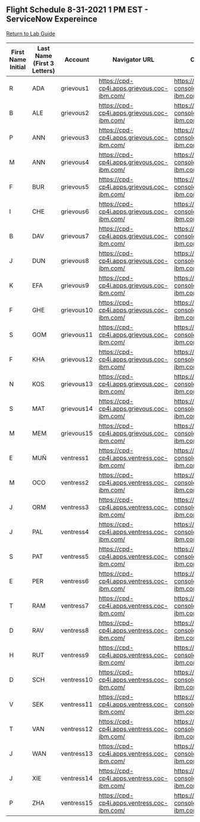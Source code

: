 ## Flight Schedule 8-31-2021 1 PM EST - ServiceNow Expereince


[Return to Lab Guide](sn-experience.md)

|First Name Initial | Last Name (First 3 Letters) | Account| Navigator URL| Cluster Console |
|---|-----|------------|---------------------------------------------|------------------------------------------------------------|
| R | ADA | grievous1  | https://cpd-cp4i.apps.grievous.coc-ibm.com/ | https://console-openshift-console.apps.grievous.coc-ibm.com|
| B | ALE | grievous2  | https://cpd-cp4i.apps.grievous.coc-ibm.com/ | https://console-openshift-console.apps.grievous.coc-ibm.com|
| P | ANN | grievous3  | https://cpd-cp4i.apps.grievous.coc-ibm.com/ | https://console-openshift-console.apps.grievous.coc-ibm.com|
| M | ANN | grievous4  | https://cpd-cp4i.apps.grievous.coc-ibm.com/ | https://console-openshift-console.apps.grievous.coc-ibm.com|
| F | BUR | grievous5  | https://cpd-cp4i.apps.grievous.coc-ibm.com/ | https://console-openshift-console.apps.grievous.coc-ibm.com|
| I | CHE | grievous6  | https://cpd-cp4i.apps.grievous.coc-ibm.com/ | https://console-openshift-console.apps.grievous.coc-ibm.com|
| B | DAV | grievous7  | https://cpd-cp4i.apps.grievous.coc-ibm.com/ | https://console-openshift-console.apps.grievous.coc-ibm.com|
| J | DUN | grievous8  | https://cpd-cp4i.apps.grievous.coc-ibm.com/ | https://console-openshift-console.apps.grievous.coc-ibm.com|
| K | EFA | grievous9  | https://cpd-cp4i.apps.grievous.coc-ibm.com/ | https://console-openshift-console.apps.grievous.coc-ibm.com|
| F | GHE | grievous10 | https://cpd-cp4i.apps.grievous.coc-ibm.com/ | https://console-openshift-console.apps.grievous.coc-ibm.com|
| S | GOM | grievous11 | https://cpd-cp4i.apps.grievous.coc-ibm.com/ | https://console-openshift-console.apps.grievous.coc-ibm.com|
| F | KHA | grievous12 | https://cpd-cp4i.apps.grievous.coc-ibm.com/ | https://console-openshift-console.apps.grievous.coc-ibm.com|
| N | KOS | grievous13 | https://cpd-cp4i.apps.grievous.coc-ibm.com/ | https://console-openshift-console.apps.grievous.coc-ibm.com|
| S | MAT | grievous14 | https://cpd-cp4i.apps.grievous.coc-ibm.com/ | https://console-openshift-console.apps.grievous.coc-ibm.com|
| M | MEM | grievous15 | https://cpd-cp4i.apps.grievous.coc-ibm.com/ | https://console-openshift-console.apps.grievous.coc-ibm.com|
| E | MUÑ | ventress1  | https://cpd-cp4i.apps.ventress.coc-ibm.com/ | https://console-openshift-console.apps.ventress.coc-ibm.com|
| M | OCO | ventress2  | https://cpd-cp4i.apps.ventress.coc-ibm.com/ | https://console-openshift-console.apps.ventress.coc-ibm.com|
| J | ORM | ventress3  | https://cpd-cp4i.apps.ventress.coc-ibm.com/ | https://console-openshift-console.apps.ventress.coc-ibm.com|
| J | PAL | ventress4  | https://cpd-cp4i.apps.ventress.coc-ibm.com/ | https://console-openshift-console.apps.ventress.coc-ibm.com|
| S | PAT | ventress5  | https://cpd-cp4i.apps.ventress.coc-ibm.com/ | https://console-openshift-console.apps.ventress.coc-ibm.com|
| E | PER | ventress6  | https://cpd-cp4i.apps.ventress.coc-ibm.com/ | https://console-openshift-console.apps.ventress.coc-ibm.com|
| T | RAM | ventress7  | https://cpd-cp4i.apps.ventress.coc-ibm.com/ | https://console-openshift-console.apps.ventress.coc-ibm.com|
| D | RAV | ventress8  | https://cpd-cp4i.apps.ventress.coc-ibm.com/ | https://console-openshift-console.apps.ventress.coc-ibm.com|
| H | RUT | ventress9  | https://cpd-cp4i.apps.ventress.coc-ibm.com/ | https://console-openshift-console.apps.ventress.coc-ibm.com|
| D | SCH | ventress10 | https://cpd-cp4i.apps.ventress.coc-ibm.com/ | https://console-openshift-console.apps.ventress.coc-ibm.com|
| V | SEK | ventress11 | https://cpd-cp4i.apps.ventress.coc-ibm.com/ | https://console-openshift-console.apps.ventress.coc-ibm.com|
| T | VAN | ventress12 | https://cpd-cp4i.apps.ventress.coc-ibm.com/ | https://console-openshift-console.apps.ventress.coc-ibm.com|
| J | WAN | ventress13 | https://cpd-cp4i.apps.ventress.coc-ibm.com/ | https://console-openshift-console.apps.ventress.coc-ibm.com|
| J | XIE | ventress14 | https://cpd-cp4i.apps.ventress.coc-ibm.com/ | https://console-openshift-console.apps.ventress.coc-ibm.com|
| P | ZHA | ventress15 | https://cpd-cp4i.apps.ventress.coc-ibm.com/ | https://console-openshift-console.apps.ventress.coc-ibm.com|
